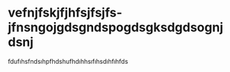 # vefnjfskjfjhfsjfsjfs-jfnsngojgdsgndspogdsgksdgdsognjdsnj
fdufıhsfndsıhpfhdshufhdıhhsıfıhsdıhfıhfds
